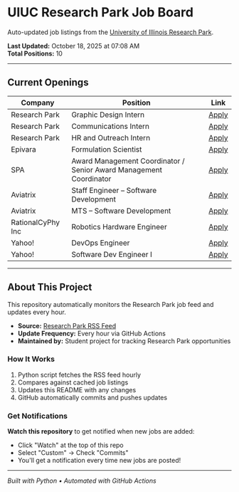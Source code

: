 # UIUC Research Park Job Board

Auto-updated job listings from the [University of Illinois Research Park](https://researchpark.illinois.edu).

**Last Updated:** October 18, 2025 at 07:08 AM  
**Total Positions:** 10

---

## Current Openings

| Company | Position | Link |
| ------- | -------- | ---- |
| Research Park | Graphic Design Intern | [Apply](https://researchpark.illinois.edu/job/graphic-design-intern/) |
| Research Park | Communications Intern | [Apply](https://researchpark.illinois.edu/job/communications-and-social-media-intern/) |
| Research Park | HR and Outreach Intern | [Apply](https://researchpark.illinois.edu/job/hr-and-outreach-intern/) |
| Epivara | Formulation Scientist | [Apply](https://researchpark.illinois.edu/job/formulation-scientist/) |
| SPA | Award Management Coordinator / Senior Award Management Coordinator | [Apply](https://researchpark.illinois.edu/job/award-management-coordinator-senior-award-management-coordinator/) |
| Aviatrix | Staff Engineer – Software Development | [Apply](https://researchpark.illinois.edu/job/staff-engineer-software-development/) |
| Aviatrix | MTS – Software Development | [Apply](https://researchpark.illinois.edu/job/mts-software-development/) |
| RationalCyPhy Inc | Robotics Hardware Engineer | [Apply](https://researchpark.illinois.edu/job/robotics-hardware-engineer/) |
| Yahoo! | DevOps Engineer | [Apply](https://researchpark.illinois.edu/job/devops-engineer/) |
| Yahoo! | Software Dev Engineer I | [Apply](https://researchpark.illinois.edu/job/software-dev-engineer-i/) |

---

## About This Project

This repository automatically monitors the Research Park job feed and updates every hour.

- **Source:** [Research Park RSS Feed](https://researchpark.illinois.edu/?feed=job_feed)
- **Update Frequency:** Every hour via GitHub Actions
- **Maintained by:** Student project for tracking Research Park opportunities

### How It Works

1. Python script fetches the RSS feed hourly
2. Compares against cached job listings
3. Updates this README with any changes
4. GitHub automatically commits and pushes updates

### Get Notifications

**Watch this repository** to get notified when new jobs are added:

- Click "Watch" at the top of this repo
- Select "Custom" → Check "Commits"
- You'll get a notification every time new jobs are posted!

---

_Built with Python • Automated with GitHub Actions_
